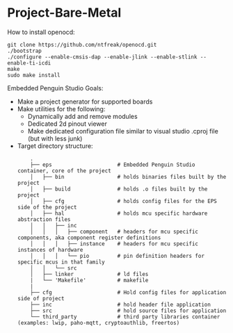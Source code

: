 # Project-Bare-Metal

How to install openocd:
```
git clone https://github.com/ntfreak/openocd.git
./bootstrap
./configure --enable-cmsis-dap --enable-jlink --enable-stlink --enable-ti-icdi
make
sudo make install
```

Embedded Penguin Studio Goals:

 - Make a project generator for supported boards
 - Make utilities for the following:
    - Dynamically add and remove modules
    - Dedicated 2d pinout viewer
    - Make dedicated configuration file similar to visual studio .cproj file (but with less junk)
 - Target directory structure:
    ```
        .
        ├── eps                     # Embedded Penguin Studio container, core of the project
        │   ├── bin                 # holds binaries files built by the project
        │   ├── build               # holds .o files built by the project
        │   ├── cfg                 # holds config files for the EPS side of the project
        │   ├── hal                 # holds mcu specific hardware abstraction files                                                                                            
        │   │   ├── inc                                                                                                         
        │   │   │   ├── component   # headers for mcu specific components, aka component register definitions
        │   │   │   ├── instance    # headers for mcu specific instances of hardware
        │   │   │   └── pio         # pin definition headers for specific mcus in that family
        │   │   └── src   
        │   ├── linker              # ld files
        |   └── 'Makefile'          # makefile
        |
        ├── cfg                     # Hold config files for application side of project
        ├── inc                     # hold header file application
        ├── src                     # hold source files for application
        └── third_party             # third party libraries container (examples: lwip, paho-mqtt, cryptoauthlib, freertos)
    ```